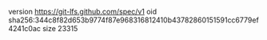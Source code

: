 version https://git-lfs.github.com/spec/v1
oid sha256:344c8f82d653b9774f87e968316812410b43782860151591cc6779ef4241c0ac
size 23315
